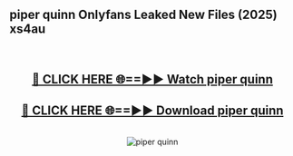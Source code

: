 <h2>piper quinn Onlyfans Leaked New Files (2025) xs4au</h2>
<br>
<div align="center">
<h2><a href="https://mediafiles.top/piper_quinn&ref=git" rel="nofollow">🔴 CLICK HERE 🌐==►► Watch piper quinn</a></h2>
<h2><a href="https://mediafiles.top/piper_quinn&ref=git" rel="nofollow">🔴 CLICK HERE 🌐==►► Download piper quinn</a></h2>
<br>
<a href="https://mediafiles.top/piper_quinn&ref=git" rel="nofollow" data-target="animated-image.originalLink"><img src="https://i.ibb.co.com/xMMVF88/686577567.gif" alt="piper quinn" style="max-width: 100%; display: inline-block;" data-target="animated-image.originalImage"></a>
</div>
<br>
<br>